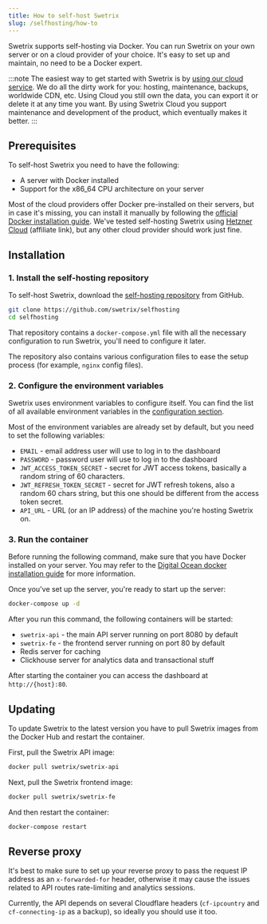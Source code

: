 ```yaml
---
title: How to self-host Swetrix
slug: /selfhosting/how-to
---
```


Swetrix supports self-hosting via Docker. You can run Swetrix on your own server or on a cloud provider of your choice. It's easy to set up and maintain, no need to be a Docker expert.

:::note
The easiest way to get started with Swetrix is by [using our cloud service](https://swetrix.com). We do all the dirty work for you: hosting, maintenance, backups, worldwide CDN, etc. Using Cloud you still own the data, you can export it or delete it at any time you want. By using Swetrix Cloud you support maintenance and development of the product, which eventually makes it better.
:::

## Prerequisites
To self-host Swetrix you need to have the following:
- A server with Docker installed
- Support for the x86_64 CPU architecture on your server

Most of the cloud providers offer Docker pre-installed on their servers, but in case it's missing, you can install it manually by following the [official Docker installation guide](https://docs.docker.com/get-docker/).
We've tested self-hosting Swetrix using [Hetzner Cloud](https://hetzner.cloud/?ref=xIW4H6LVD01I) (affiliate link), but any other cloud provider should work just fine.

## Installation

### 1. Install the self-hosting repository
To self-host Swetrix, download the [self-hosting repository](https://github.com/swetrix/selfhosting) from GitHub.
```bash
git clone https://github.com/swetrix/selfhosting
cd selfhosting
```

That repository contains a `docker-compose.yml` file with all the necessary configuration to run Swetrix, you'll need to configure it later.

The repository also contains various configuration files to ease the setup process (for example, `nginx` config files).

### 2. Configure the environment variables
Swetrix uses environment variables to configure itself. You can find the list of all available environment variables in the [configuration section](/selfhosting/configuring).

Most of the environment variables are already set by default, but you need to set the following variables:
- `EMAIL` - email address user will use to log in to the dashboard
- `PASSWORD` - password user will use to log in to the dashboard
- `JWT_ACCESS_TOKEN_SECRET` - secret for JWT access tokens, basically a random string of 60 characters.
- `JWT_REFRESH_TOKEN_SECRET` - secret for JWT refresh tokens, also a random 60 chars string, but this one should be different from the access token secret.
- `API_URL` - URL (or an IP address) of the machine you're hosting Swetrix on.

### 3. Run the container
Before running the following command, make sure that you have Docker installed on your server. You may refer to the [Digital Ocean docker installation guide](https://www.digitalocean.com/community/tutorials/how-to-install-and-use-docker-on-ubuntu-20-04) for more information.

Once you've set up the server, you're ready to start up the server:

```bash
docker-compose up -d
```

After you run this command, the following containers will be started:
- `swetrix-api` - the main API server running on port 8080 by default
- `swetrix-fe` - the frontend server running on port 80 by default
- Redis server for caching
- Clickhouse server for analytics data and transactional stuff

After starting the container you can access the dashboard at `http://{host}:80`.

## Updating
To update Swetrix to the latest version you have to pull Swetrix images from the Docker Hub and restart the container.

First, pull the Swetrix API image:
```bash
docker pull swetrix/swetrix-api
```

Next, pull the Swetrix frontend image:
```bash
docker pull swetrix/swetrix-fe
```

And then restart the container:
```bash
docker-compose restart
```

## Reverse proxy
<!-- TODO: In the next versions of Swetrix x-real-ip is a preferred way to pass IPs. -->
It's best to make sure to set up your reverse proxy to pass the request IP address as an `x-forwarded-for` header, otherwise it may cause the issues related to API routes rate-limiting and analytics sessions.

<!-- TODO: In the next versions of Swetrix Cloudflare becomes optional and may be set up via .env variables. Mention that. -->
Currently, the API depends on several Cloudflare headers (`cf-ipcountry` and `cf-connecting-ip` as a backup), so ideally you should use it too.
